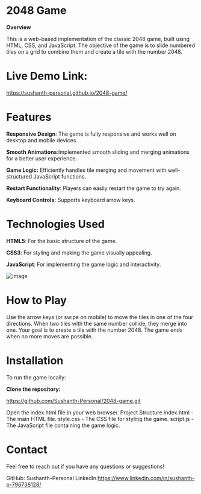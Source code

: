 # 2048 Game

**Overview**

This is a web-based implementation of the classic 2048 game, built using HTML, CSS, and JavaScript. The objective of the game is to slide numbered tiles on a grid to combine them and create a tile with the number 2048.

# Live Demo Link: 
https://sushanth-personal.github.io/2048-game/

# Features

**Responsive Design**: The game is fully responsive and works well on desktop and mobile devices.

**Smooth Animations**:Implemented smooth sliding and merging animations for a better user experience.

**Game Logic:** Efficiently handles tile merging and movement with well-structured JavaScript functions.

**Restart Functionality**: Players can easily restart the game to try again.

**Keyboard Controls:** Supports keyboard arrow keys.

# Technologies Used

**HTML5**: For the basic structure of the game.

**CSS3**: For styling and making the game visually appealing.

**JavaScript**: For implementing the game logic and interactivity.

![image](https://github.com/user-attachments/assets/b045e17f-8784-414d-99dd-1355a5e218a3)
# How to Play
Use the arrow keys (or swipe on mobile) to move the tiles in one of the four directions.
When two tiles with the same number collide, they merge into one.
Your goal is to create a tile with the number 2048.
The game ends when no more moves are possible.

# Installation
To run the game locally:

**Clone the repository:**

https://github.com/Sushanth-Personal/2048-game.git

Open the index.html file in your web browser.
Project Structure
index.html - The main HTML file.
style.css - The CSS file for styling the game.
script.js - The JavaScript file containing the game logic.

# Contact
Feel free to reach out if you have any questions or suggestions!

GitHub: Sushanth-Personal
LinkedIn:https://www.linkedin.com/in/sushanth-p-796738128/

